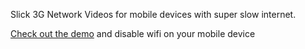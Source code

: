 Slick 3G Network Videos for mobile devices with super slow internet.

[Check out the demo](http://video.kickr.io) and disable wifi on your mobile device
